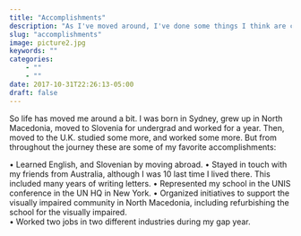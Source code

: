 ```yaml
---
title: "Accomplishments"
description: "As I've moved around, I've done some things I think are cool."
slug: "accomplishments"
image: picture2.jpg
keywords: ""
categories: 
    - ""
    - ""
date: 2017-10-31T22:26:13-05:00
draft: false
---
```



So life has moved me around a bit. I was born in Sydney, grew up in North Macedonia, moved to Slovenia for undergrad and worked for a year. Then, moved to the U.K. studied some more, and worked some more. But from throughout the journey these are some of my favorite accomplishments:

• Learned English, and Slovenian by moving abroad.
• Stayed in touch with my friends from Australia, although I was 10 last time I lived there. This included many years of writing letters.
• Represented my school in the UNIS conference in the UN HQ in New York. 
• Organized initiatives to support the visually impaired community in North Macedonia, including refurbishing the school for the visually impaired.  
• Worked two jobs in two different industries during my gap year.

